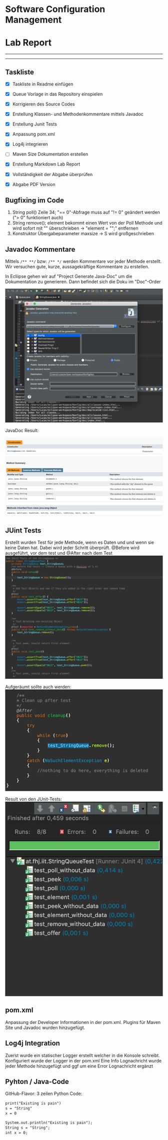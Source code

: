 # Software Configuration Management #

# Lab Report #

--------------------------


-----------------------
## Taskliste ##
- [X] Taskliste in Readme einfügen
- [X] Queue Vorlage in das Repository einspielen
- [X] Korrigieren des Source Codes
- [X] Erstellung Klassen- und Methodenkommentare mittels Javadoc
- [X] Erstellung Junit Tests
- [X] Anpassung pom.xml
- [X] Log4j integrieren
- [ ] Maven Size Dokumentation erstellen
- [X] Erstellung Markdown Lab Report
- [X] Vollständigkeit der Abgabe überprüfen
- [X] Abgabe PDF Version


## Bugfixing im Code ##
 
1. String poll() Zeile 34; "== 0"-Abfrage muss auf "!= 0" geändert werden ("> 0" funktioniert auch)
2. String remove(); element bekommt einen Wert von der Poll Methode und wird sofort mit "" überschrieben -> "element = "";" entfernen
3. Konstruktor Übergabeparameter maxsize -> S wird großgeschrieben


## Javadoc Kommentare ##
Mittels ``/** **/`` bzw: ``/** */`` werden Kommentare vor jeder Methode erstellt.
Wir versuchen gute, kurze, aussagekräftige Kommentare zu erstellen.

In Ecliipse gehen wir auf "Project Generate Java-Doc" um die Dokumentation zu generieren.
Dann befindet sich die Doku im "Doc"-Order

![Screenshot von der javaDoc Generation](./media/javadoc_generation.jpg)

JavaDoc Result:

![Screenshot von JavaDoc](./media/javadoc.jpg)

## JUint Tests ##
Erstellt wurden Test für jede Methode, wenn es Daten und und wenn sie keine Daten hat.
Dabei wird jeder Schritt überprüft.
@Before wird ausgeführt, vor dem test und @After nach dem Test
![Screenshot vom JUnit Test Code](./media/unit_test_code.jpg)

Aufgeräumt sollte auch werden:
![Screenshot vom JUnit Test cleanup](./media/unit_test_code_cleanup.jpg)

Result von den JUnit-Tests:
![Screenshot von den JUnit Test-Results](./media/unit_tests.jpg)


## pom.xml ##
Anpassung der Developer Informationen in der pom.xml. 
Plugins für Maven Site und Javadoc wurden hinzugefügt.

## Log4j Integration ##
Zuerst wurde ein statischer Logger erstellt welcher in die Konsole schreibt. 
Konfiguriert wurde der Logger in der pom.xml
Eine Info Lognachricht wurde jeder Methode hinzugefügt und ggf um eine Error Lognachricht ergänzt

## Pyhton / Java-Code ##
GitHub-Flavor: 3 zeilen Python Code:
```
print("Existing is pain")
s = "String"
x = 0
```

```
System.out.println("Existing is pain");
String s = "String";
int x = 0;
```


